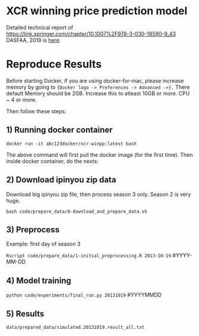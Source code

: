 XCR winning price prediction model
===

Detailed technical report of https://link.springer.com/chapter/10.1007%2F978-3-030-18590-9_43 DASFAA, 2019 is [here](https://github.com/paliwal90/xcr_win_price_pred/blob/master/xcr_wpp.pdf).

# Reproduce Results
Before starting Docker, if you are using docker-for-mac, please increase memory by going to 
```{Docker logo -> Preferences -> Advanced ->}.```
There default Memory should be 2GB. Increase this to atleast 10GB or more. 
CPU ~ 4 or more.

Then follow these steps:

## 1) Running docker container

```docker run -it abc123docker/xcr-winpp:latest bash```

The above command will first pull the docker image (for the first time). Then inside docker container, do the nexts:

## 2) Download ipinyou zip data

Download big ipinyou zip file, then process season 3 only. Season 2 is very huge.

```bash code/prepare_data/0-download_and_prepare_data.sh```

## 3) Preprocess

Example: first day of season 3

```Rscript code/prepare_data/1-initial_preprocessing.R 2013-10-19``` #YYYY-MM-DD

## 4) Model training

```python code/experiments/final_run.py 20131019``` #YYYYMMDD

## 5) Results

```data/prepared_data/simulated.20131019.result_all.txt```

